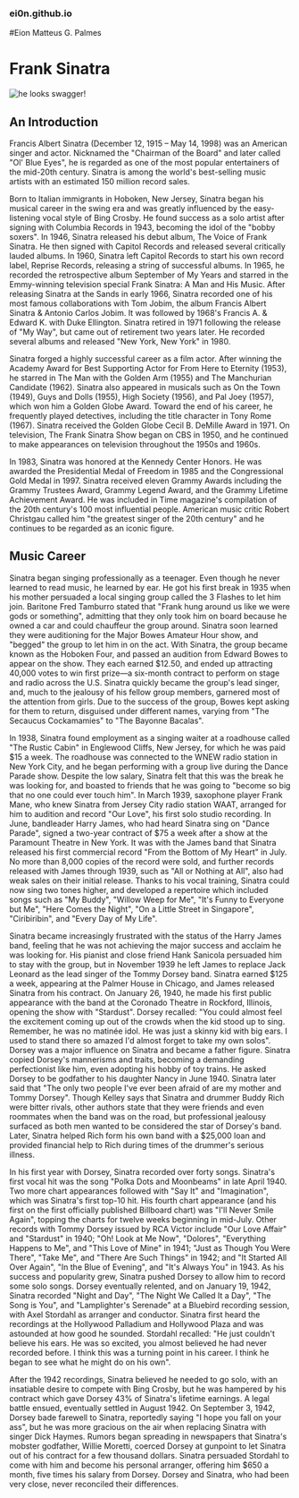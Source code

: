 ### ei0n.github.io
#Eion Matteus G. Palmes


# Frank Sinatra
![he looks swagger!](https://aarp-content.brightspotcdn.com/ba/47/ebbf283b7cff2f45f6d6c712f14e/frank-sinatra-2-herman-leonard-photography-llc.jpg)

## An Introduction
Francis Albert Sinatra (December 12, 1915 – May 14, 1998) was an American singer and actor. Nicknamed the "Chairman of the Board" and later called "Ol' Blue Eyes", he is regarded as one of the most popular entertainers of the mid-20th century. Sinatra is among the world's best-selling music artists with an estimated 150 million record sales.

Born to Italian immigrants in Hoboken, New Jersey, Sinatra began his musical career in the swing era and was greatly influenced by the easy-listening vocal style of Bing Crosby. He found success as a solo artist after signing with Columbia Records in 1943, becoming the idol of the "bobby soxers". In 1946, Sinatra released his debut album, The Voice of Frank Sinatra. He then signed with Capitol Records and released several critically lauded albums. In 1960, Sinatra left Capitol Records to start his own record label, Reprise Records, releasing a string of successful albums. In 1965, he recorded the retrospective album September of My Years and starred in the Emmy-winning television special Frank Sinatra: A Man and His Music. After releasing Sinatra at the Sands in early 1966, Sinatra recorded one of his most famous collaborations with Tom Jobim, the album Francis Albert Sinatra & Antonio Carlos Jobim. It was followed by 1968's Francis A. & Edward K. with Duke Ellington. Sinatra retired in 1971 following the release of "My Way", but came out of retirement two years later. He recorded several albums and released "New York, New York" in 1980.

Sinatra forged a highly successful career as a film actor. After winning the Academy Award for Best Supporting Actor for From Here to Eternity (1953), he starred in The Man with the Golden Arm (1955) and The Manchurian Candidate (1962). Sinatra also appeared in musicals such as On the Town (1949), Guys and Dolls (1955), High Society (1956), and Pal Joey (1957), which won him a Golden Globe Award. Toward the end of his career, he frequently played detectives, including the title character in Tony Rome (1967). Sinatra received the Golden Globe Cecil B. DeMille Award in 1971. On television, The Frank Sinatra Show began on CBS in 1950, and he continued to make appearances on television throughout the 1950s and 1960s.

In 1983, Sinatra was honored at the Kennedy Center Honors. He was awarded the Presidential Medal of Freedom in 1985 and the Congressional Gold Medal in 1997. Sinatra received eleven Grammy Awards including the Grammy Trustees Award, Grammy Legend Award, and the Grammy Lifetime Achievement Award. He was included in Time magazine's compilation of the 20th century's 100 most influential people. American music critic Robert Christgau called him "the greatest singer of the 20th century" and he continues to be regarded as an iconic figure.

## Music Career
Sinatra began singing professionally as a teenager. Even though he never learned to read music, he learned by ear. He got his first break in 1935 when his mother persuaded a local singing group called the 3 Flashes to let him join. Baritone Fred Tamburro stated that "Frank hung around us like we were gods or something", admitting that they only took him on board because he owned a car and could chauffeur the group around. Sinatra soon learned they were auditioning for the Major Bowes Amateur Hour show, and "begged" the group to let him in on the act. With Sinatra, the group became known as the Hoboken Four, and passed an audition from Edward Bowes to appear on the show. They each earned $12.50, and ended up attracting 40,000 votes to win first prize—a six-month contract to perform on stage and radio across the U.S. Sinatra quickly became the group's lead singer, and, much to the jealousy of his fellow group members, garnered most of the attention from girls. Due to the success of the group, Bowes kept asking for them to return, disguised under different names, varying from "The Secaucus Cockamamies" to "The Bayonne Bacalas".

In 1938, Sinatra found employment as a singing waiter at a roadhouse called "The Rustic Cabin" in Englewood Cliffs, New Jersey, for which he was paid $15 a week. The roadhouse was connected to the WNEW radio station in New York City, and he began performing with a group live during the Dance Parade show. Despite the low salary, Sinatra felt that this was the break he was looking for, and boasted to friends that he was going to "become so big that no one could ever touch him". In March 1939, saxophone player Frank Mane, who knew Sinatra from Jersey City radio station WAAT, arranged for him to audition and record "Our Love", his first solo studio recording. In June, bandleader Harry James, who had heard Sinatra sing on "Dance Parade", signed a two-year contract of $75 a week after a show at the Paramount Theatre in New York. It was with the James band that Sinatra released his first commercial record "From the Bottom of My Heart" in July. No more than 8,000 copies of the record were sold, and further records released with James through 1939, such as "All or Nothing at All", also had weak sales on their initial release. Thanks to his vocal training, Sinatra could now sing two tones higher, and developed a repertoire which included songs such as "My Buddy", "Willow Weep for Me", "It's Funny to Everyone but Me", "Here Comes the Night", "On a Little Street in Singapore", "Ciribiribin", and "Every Day of My Life".

Sinatra became increasingly frustrated with the status of the Harry James band, feeling that he was not achieving the major success and acclaim he was looking for. His pianist and close friend Hank Sanicola persuaded him to stay with the group, but in November 1939 he left James to replace Jack Leonard as the lead singer of the Tommy Dorsey band. Sinatra earned $125 a week, appearing at the Palmer House in Chicago, and James released Sinatra from his contract. On January 26, 1940, he made his first public appearance with the band at the Coronado Theatre in Rockford, Illinois, opening the show with "Stardust". Dorsey recalled: "You could almost feel the excitement coming up out of the crowds when the kid stood up to sing. Remember, he was no matinée idol. He was just a skinny kid with big ears. I used to stand there so amazed I'd almost forget to take my own solos". Dorsey was a major influence on Sinatra and became a father figure. Sinatra copied Dorsey's mannerisms and traits, becoming a demanding perfectionist like him, even adopting his hobby of toy trains. He asked Dorsey to be godfather to his daughter Nancy in June 1940. Sinatra later said that "The only two people I've ever been afraid of are my mother and Tommy Dorsey". Though Kelley says that Sinatra and drummer Buddy Rich were bitter rivals, other authors state that they were friends and even roommates when the band was on the road, but professional jealousy surfaced as both men wanted to be considered the star of Dorsey's band. Later, Sinatra helped Rich form his own band with a $25,000 loan and provided financial help to Rich during times of the drummer's serious illness.

In his first year with Dorsey, Sinatra recorded over forty songs. Sinatra's first vocal hit was the song "Polka Dots and Moonbeams" in late April 1940. Two more chart appearances followed with "Say It" and "Imagination", which was Sinatra's first top-10 hit. His fourth chart appearance (and his first on the first officially published Billboard chart) was "I'll Never Smile Again", topping the charts for twelve weeks beginning in mid-July. Other records with Tommy Dorsey issued by RCA Victor include "Our Love Affair" and "Stardust" in 1940; "Oh! Look at Me Now", "Dolores", "Everything Happens to Me", and "This Love of Mine" in 1941; "Just as Though You Were There", "Take Me", and "There Are Such Things" in 1942; and "It Started All Over Again", "In the Blue of Evening", and "It's Always You" in 1943. As his success and popularity grew, Sinatra pushed Dorsey to allow him to record some solo songs. Dorsey eventually relented, and on January 19, 1942, Sinatra recorded "Night and Day", "The Night We Called It a Day", "The Song is You", and "Lamplighter's Serenade" at a Bluebird recording session, with Axel Stordahl as arranger and conductor. Sinatra first heard the recordings at the Hollywood Palladium and Hollywood Plaza and was astounded at how good he sounded. Stordahl recalled: "He just couldn't believe his ears. He was so excited, you almost believed he had never recorded before. I think this was a turning point in his career. I think he began to see what he might do on his own".

After the 1942 recordings, Sinatra believed he needed to go solo, with an insatiable desire to compete with Bing Crosby, but he was hampered by his contract which gave Dorsey 43% of Sinatra's lifetime earnings. A legal battle ensued, eventually settled in August 1942. On September 3, 1942, Dorsey bade farewell to Sinatra, reportedly saying "I hope you fall on your ass", but he was more gracious on the air when replacing Sinatra with singer Dick Haymes. Rumors began spreading in newspapers that Sinatra's mobster godfather, Willie Moretti, coerced Dorsey at gunpoint to let Sinatra out of his contract for a few thousand dollars. Sinatra persuaded Stordahl to come with him and become his personal arranger, offering him $650 a month, five times his salary from Dorsey. Dorsey and Sinatra, who had been very close, never reconciled their differences.
